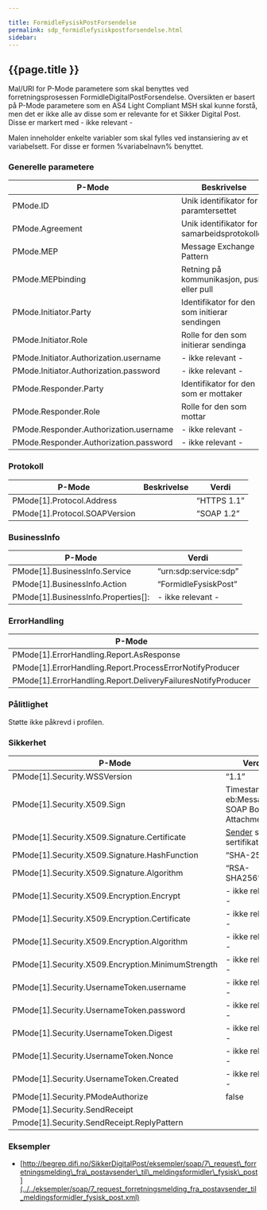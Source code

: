 ```yaml
---

title: FormidleFysiskPostForsendelse
permalink: sdp_formidlefysiskpostforsendelse.html
sidebar:
---
```


## {{page.title }}

Mal/URI for P-Mode parametere som skal benyttes ved forretningsprosessen
FormidleDigitalPostForsendelse. Oversikten er basert på P-Mode
parametere som en AS4 Light Compliant MSH skal kunne forstå, men det er
ikke alle av disse som er relevante for et Sikker Digital Post. Disse er
markert med - ikke relevant -

Malen inneholder enkelte variabler som skal fylles ved instansiering av
et variabelsett. For disse er formen %variabelnavn% benyttet.

### Generelle parametere

| P-Mode | Beskrivelse | Verdi |
| --- | --- | --- |
| PMode.ID | Unik identifikator for paramtersettet | [Sender](../../forretningslag/StandardBusinessDocument/Sender%%-"FormidleDigitalPostForsendelse"-%versjon/løpenummer%) |
| PMode.Agreement | Unik identifikator for samarbeidsprotokollen | [http://begrep.difi.no/SikkerDigitalPost/1.0/transportlag/Meldingsutveksling/FormidleFysiskPostForsendelse]({{pageMinorUrl}}) |
| PMode.MEP | Message Exchange Pattern | “http://www.oasis-open.org/committees/ebxml-msg/one-way” |
| PMode.MEPbinding | Retning på kommunikasjon, push eller pull | “http://www.oasis-open.org/committees/ebxml-msg/push” |
| PMode.Initiator.Party | Identifikator for den som initierar sendingen | [Sender](../../forretningslag/StandardBusinessDocument/Sender.md) |
| PMode.Initiator.Role | Rolle for den som initierar sendinga | “”Avsender“”:../../begrep/Avsender |
| PMode.Initiator.Authorization.username | \- ikke relevant - | \- ikke relevant - |
| PMode.Initiator.Authorization.password | \- ikke relevant - | \- ikke relevant - |
| PMode.Responder.Party | Identifikator for den som er mottaker | [Receiver](../../forretningslag/StandardBusinessDocument/Receiver.md) |
| PMode.Responder.Role | Rolle for den som mottar | “urn:sdp:meldingsformidler” |
| PMode.Responder.Authorization.username | \- ikke relevant - | \- ikke relevant - |
| PMode.Responder.Authorization.password | \- ikke relevant - | \- ikke relevant - |

### Protokoll

| P-Mode | Beskrivelse | Verdi |
| --- | --- | --- |
| PMode\[1\].Protocol.Address | | “HTTPS 1.1” |
| PMode\[1\].Protocol.SOAPVersion | | “SOAP 1.2” |

### BusinessInfo

| P-Mode | Verdi |
| --- | --- |
| PMode\[1\].BusinessInfo.Service | “urn:sdp:service:sdp” |
| PMode\[1\].BusinessInfo.Action | “FormidleFysiskPost”  |
| PMode\[1\].BusinessInfo.Properties\[\]: | \- ikke relevant - |

### ErrorHandling

| P-Mode | Verdi |
| --- | --- |
| PMode\[1\].ErrorHandling.Report.AsResponse | true  |
| PMode\[1\].ErrorHandling.Report.ProcessErrorNotifyProducer | true  |
| PMode\[1\].ErrorHandling.Report.DeliveryFailuresNotifyProducer | true  |

### Pålitlighet

Støtte ikke påkrevd i profilen.

### Sikkerhet

| P-Mode | Verdi |
| --- | ---|
| PMode\[1\].Security.WSSVersion | “1.1” |
| PMode\[1\].Security.X509.Sign | Timestamp, eb:Messaging, SOAP Body, Attachment |
| PMode\[1\].Security.X509.Signature.Certificate | [Sender](../../forretningslag/StandardBusinessDocument/Sender.md) sitt sertifikat |
| PMode\[1\].Security.X509.Signature.HashFunction | “SHA-256” |
| PMode\[1\].Security.X509.Signature.Algorithm | “RSA-SHA256” |
| PMode\[1\].Security.X509.Encryption.Encrypt | \- ikke relevant - |
| PMode\[1\].Security.X509.Encryption.Certificate | \- ikke relevant - |
| PMode\[1\].Security.X509.Encryption.Algorithm | \- ikke relevant - |
| PMode\[1\].Security.X509.Encryption.MinimumStrength | \- ikke relevant - |
| PMode\[1\].Security.UsernameToken.username | \- ikke relevant - |
| PMode\[1\].Security.UsernameToken.password | \- ikke relevant - |
| PMode\[1\].Security.UsernameToken.Digest | \- ikke relevant - |
| PMode\[1\].Security.UsernameToken.Nonce | \- ikke relevant - |
| PMode\[1\].Security.UsernameToken.Created | \- ikke relevant - |
| PMode\[1\].Security.PModeAuthorize | false |
| PMode\[1\].Security.SendReceipt | |
| Pmode\[1\].Security.SendReceipt.ReplyPattern | |

### Eksempler

  - [http://begrep.difi.no/SikkerDigitalPost/eksempler/soap/7\_request\_forretningsmelding\_fra\_postavsender\_til\_meldingsformidler\_fysisk\_post](../../eksempler/soap/7_request_forretningsmelding_fra_postavsender_til_meldingsformidler_fysisk_post.xml)
